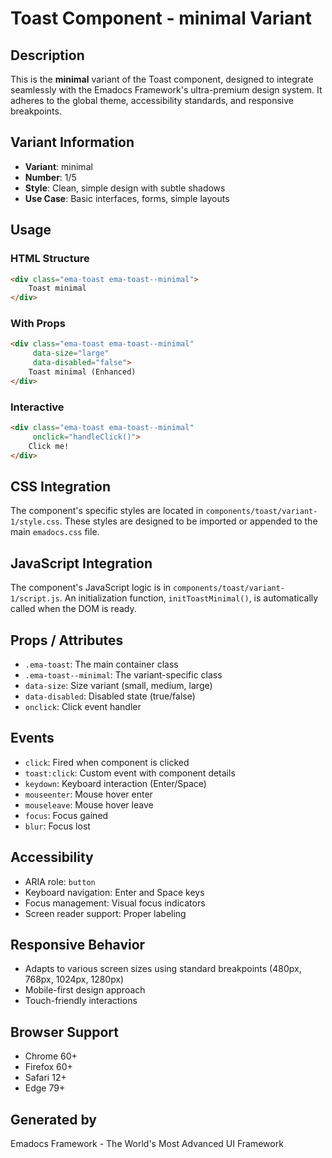 # Toast Component - minimal Variant

## Description
This is the **minimal** variant of the Toast component, designed to integrate seamlessly with the Emadocs Framework's ultra-premium design system. It adheres to the global theme, accessibility standards, and responsive breakpoints.

## Variant Information
- **Variant**: minimal
- **Number**: 1/5
- **Style**: Clean, simple design with subtle shadows
- **Use Case**: Basic interfaces, forms, simple layouts

## Usage

### HTML Structure
```html
<div class="ema-toast ema-toast--minimal">
    Toast minimal
</div>
```

### With Props
```html
<div class="ema-toast ema-toast--minimal" 
     data-size="large" 
     data-disabled="false">
    Toast minimal (Enhanced)
</div>
```

### Interactive
```html
<div class="ema-toast ema-toast--minimal" 
     onclick="handleClick()">
    Click me!
</div>
```

## CSS Integration
The component's specific styles are located in `components/toast/variant-1/style.css`. These styles are designed to be imported or appended to the main `emadocs.css` file.

## JavaScript Integration
The component's JavaScript logic is in `components/toast/variant-1/script.js`. An initialization function, `initToastMinimal()`, is automatically called when the DOM is ready.

## Props / Attributes
- `.ema-toast`: The main container class
- `.ema-toast--minimal`: The variant-specific class
- `data-size`: Size variant (small, medium, large)
- `data-disabled`: Disabled state (true/false)
- `onclick`: Click event handler

## Events
- `click`: Fired when component is clicked
- `toast:click`: Custom event with component details
- `keydown`: Keyboard interaction (Enter/Space)
- `mouseenter`: Mouse hover enter
- `mouseleave`: Mouse hover leave
- `focus`: Focus gained
- `blur`: Focus lost

## Accessibility
- ARIA role: `button`
- Keyboard navigation: Enter and Space keys
- Focus management: Visual focus indicators
- Screen reader support: Proper labeling

## Responsive Behavior
- Adapts to various screen sizes using standard breakpoints (480px, 768px, 1024px, 1280px)
- Mobile-first design approach
- Touch-friendly interactions

## Browser Support
- Chrome 60+
- Firefox 60+
- Safari 12+
- Edge 79+

## Generated by
Emadocs Framework - The World's Most Advanced UI Framework
